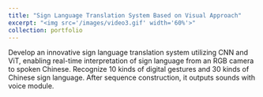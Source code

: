 ```yaml
---
title: "Sign Language Translation System Based on Visual Approach"
excerpt: "<img src='/images/video3.gif' width='60%'>"
collection: portfolio
---
```


Develop an innovative sign language translation system utilizing CNN and ViT, enabling real-time interpretation of sign language from an RGB camera to spoken Chinese. Recognize 10 kinds of digital gestures and 30 kinds of Chinese sign language. After sequence construction, it outputs sounds with voice module.